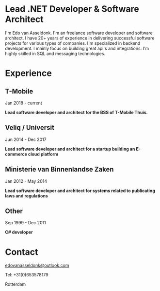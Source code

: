 # Lead .NET Developer & Software Architect

I'm Edo van Asseldonk. I'm an freelance software developer and software architect. I have 20+ years of experience in delivering successful software projects for various types of companies.
I'm specialized in backend development. I mainly focus on building great api's and integrations. I'm highly skilled in SQL and messaging technologies.


# Experience
## T-Mobile
Jan 2018 - current

**Lead software developer and architect for the BSS of T-Mobile Thuis.**

## Veliq / Universit
Jun 2014 - Dec 2017

**Lead software developer and architect for a startup building an E-commerce cloud platform**

## Ministerie van Binnenlandse Zaken
Jan 2012 - May 2014

**Lead software developer and architect for systems related to publicating laws and regulations**


## Other
Sep 1999 - Dec 2011

**C# developer**

# Contact
edovanasseldonk@outlook.com

Tel: +31(0)653578179

Rotterdam
